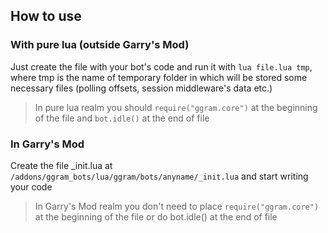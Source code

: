 ## How to use

### With pure lua (outside Garry's Mod)

Just create the file with your bot's code and run it with `lua file.lua tmp`, where tmp is the name of temporary folder in which will be stored some necessary files (polling offsets, session middleware's data etc.)

> In pure lua realm you should `require("ggram.core")` at the beginning of the file and `bot.idle()` at the end of file

### In Garry's Mod

Create the file \_init.lua at `/addons/ggram_bots/lua/ggram/bots/anyname/_init.lua` and start writing your code

> In Garry's Mod realm you don't need to place `require("ggram.core")` at the beginning of the file or do bot.idle() at the end of file
